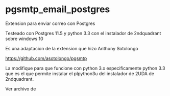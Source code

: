 # pgsmtp_email_postgres
Extension para enviar correo con Postgres

Testeado con Postgres 11.5 y python 3.3 con el instalador de 2ndquadrant sobre windows 10

Es una adaptacion de la extension que hizo Anthony Sotolongo

https://github.com/asotolongo/pgsmtp

La modifique para que funcione con python 3.x especificamente python 3.3 que es el que permite instalar el plpython3u del instalador de 2UDA de 2ndquadrant.

Ver archivo de 

